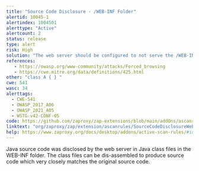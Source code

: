 ```yaml
---
title: "Source Code Disclosure - /WEB-INF Folder"
alertid: 10045-1
alertindex: 1004501
alerttype: "Active"
alertcount: 2
status: release
type: alert
risk: High
solution: "The web server should be configured to not serve the /WEB-INF folder or its contents to web browsers, since it contains sensitive information such as compiled Java source code and properties files which may contain credentials. Java classes deployed with the application should be obfuscated, as an additional layer of defence in a \"defence-in-depth\" approach."
references:
   - https://owasp.org/www-community/attacks/Forced_browsing
   - https://cwe.mitre.org/data/definitions/425.html
other: "class A { } "
cwe: 541
wasc: 34
alerttags: 
  - CWE-541
  - OWASP_2017_A06
  - OWASP_2021_A05
  - WSTG-v42-CONF-05
code: https://github.com/zaproxy/zap-extensions/blob/main/addOns/ascanrules/src/main/java/org/zaproxy/zap/extension/ascanrules/SourceCodeDisclosureWebInfScanRule.java
linktext: "org/zaproxy/zap/extension/ascanrules/SourceCodeDisclosureWebInfScanRule.java"
help: https://www.zaproxy.org/docs/desktop/addons/active-scan-rules/#id-10045
---
```

Java source code was disclosed by the web server in Java class files in the WEB-INF folder. The class files can be dis-assembled to produce source code which very closely matches the original source code.
